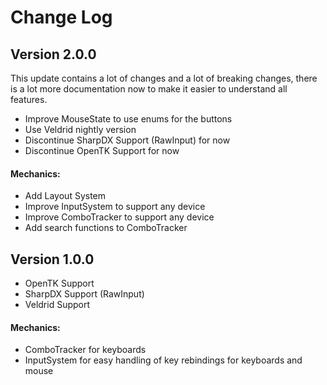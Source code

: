 # Change Log

## Version 2.0.0

This update contains a lot of changes and a lot of breaking changes, there is a lot more documentation now to make it easier to understand all features.

- Improve MouseState to use enums for the buttons
- Use Veldrid nightly version
- Discontinue SharpDX Support (RawInput) for now
- Discontinue OpenTK Support for now

#### Mechanics:

- Add Layout System
- Improve InputSystem to support any device
- Improve ComboTracker to support any device
- Add search functions to ComboTracker

## Version 1.0.0

- OpenTK Support
- SharpDX Support (RawInput)
- Veldrid Support

#### Mechanics:

- ComboTracker for keyboards
- InputSystem for easy handling of key rebindings for keyboards and mouse
